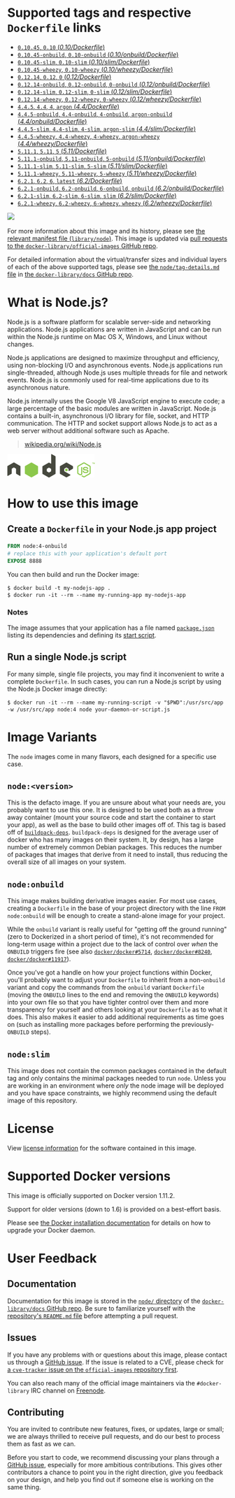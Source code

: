 # Supported tags and respective `Dockerfile` links

-	[`0.10.45`, `0.10` (*0.10/Dockerfile*)](https://github.com/nodejs/docker-node/blob/5e058d36cc69303d1f62d424615fa03e050f20ef/0.10/Dockerfile)
-	[`0.10.45-onbuild`, `0.10-onbuild` (*0.10/onbuild/Dockerfile*)](https://github.com/nodejs/docker-node/blob/5e058d36cc69303d1f62d424615fa03e050f20ef/0.10/onbuild/Dockerfile)
-	[`0.10.45-slim`, `0.10-slim` (*0.10/slim/Dockerfile*)](https://github.com/nodejs/docker-node/blob/5e058d36cc69303d1f62d424615fa03e050f20ef/0.10/slim/Dockerfile)
-	[`0.10.45-wheezy`, `0.10-wheezy` (*0.10/wheezy/Dockerfile*)](https://github.com/nodejs/docker-node/blob/5e058d36cc69303d1f62d424615fa03e050f20ef/0.10/wheezy/Dockerfile)
-	[`0.12.14`, `0.12`, `0` (*0.12/Dockerfile*)](https://github.com/nodejs/docker-node/blob/6778e14c0c1ae53cc413f77a94c21c7cf05f651f/0.12/Dockerfile)
-	[`0.12.14-onbuild`, `0.12-onbuild`, `0-onbuild` (*0.12/onbuild/Dockerfile*)](https://github.com/nodejs/docker-node/blob/6778e14c0c1ae53cc413f77a94c21c7cf05f651f/0.12/onbuild/Dockerfile)
-	[`0.12.14-slim`, `0.12-slim`, `0-slim` (*0.12/slim/Dockerfile*)](https://github.com/nodejs/docker-node/blob/6778e14c0c1ae53cc413f77a94c21c7cf05f651f/0.12/slim/Dockerfile)
-	[`0.12.14-wheezy`, `0.12-wheezy`, `0-wheezy` (*0.12/wheezy/Dockerfile*)](https://github.com/nodejs/docker-node/blob/6778e14c0c1ae53cc413f77a94c21c7cf05f651f/0.12/wheezy/Dockerfile)
-	[`4.4.5`, `4.4`, `4`, `argon` (*4.4/Dockerfile*)](https://github.com/nodejs/docker-node/blob/fdcbbd6445c70290c50396cba2b2b67357a00629/4.4/Dockerfile)
-	[`4.4.5-onbuild`, `4.4-onbuild`, `4-onbuild`, `argon-onbuild` (*4.4/onbuild/Dockerfile*)](https://github.com/nodejs/docker-node/blob/fdcbbd6445c70290c50396cba2b2b67357a00629/4.4/onbuild/Dockerfile)
-	[`4.4.5-slim`, `4.4-slim`, `4-slim`, `argon-slim` (*4.4/slim/Dockerfile*)](https://github.com/nodejs/docker-node/blob/fdcbbd6445c70290c50396cba2b2b67357a00629/4.4/slim/Dockerfile)
-	[`4.4.5-wheezy`, `4.4-wheezy`, `4-wheezy`, `argon-wheezy` (*4.4/wheezy/Dockerfile*)](https://github.com/nodejs/docker-node/blob/fdcbbd6445c70290c50396cba2b2b67357a00629/4.4/wheezy/Dockerfile)
-	[`5.11.1`, `5.11`, `5` (*5.11/Dockerfile*)](https://github.com/nodejs/docker-node/blob/cbdacad677bafa044140610f851bed00254de1ca/5.11/Dockerfile)
-	[`5.11.1-onbuild`, `5.11-onbuild`, `5-onbuild` (*5.11/onbuild/Dockerfile*)](https://github.com/nodejs/docker-node/blob/cbdacad677bafa044140610f851bed00254de1ca/5.11/onbuild/Dockerfile)
-	[`5.11.1-slim`, `5.11-slim`, `5-slim` (*5.11/slim/Dockerfile*)](https://github.com/nodejs/docker-node/blob/cbdacad677bafa044140610f851bed00254de1ca/5.11/slim/Dockerfile)
-	[`5.11.1-wheezy`, `5.11-wheezy`, `5-wheezy` (*5.11/wheezy/Dockerfile*)](https://github.com/nodejs/docker-node/blob/cbdacad677bafa044140610f851bed00254de1ca/5.11/wheezy/Dockerfile)
-	[`6.2.1`, `6.2`, `6`, `latest` (*6.2/Dockerfile*)](https://github.com/nodejs/docker-node/blob/466e418a117f33c1cd550414ae1b39423319a265/6.2/Dockerfile)
-	[`6.2.1-onbuild`, `6.2-onbuild`, `6-onbuild`, `onbuild` (*6.2/onbuild/Dockerfile*)](https://github.com/nodejs/docker-node/blob/466e418a117f33c1cd550414ae1b39423319a265/6.2/onbuild/Dockerfile)
-	[`6.2.1-slim`, `6.2-slim`, `6-slim`, `slim` (*6.2/slim/Dockerfile*)](https://github.com/nodejs/docker-node/blob/466e418a117f33c1cd550414ae1b39423319a265/6.2/slim/Dockerfile)
-	[`6.2.1-wheezy`, `6.2-wheezy`, `6-wheezy`, `wheezy` (*6.2/wheezy/Dockerfile*)](https://github.com/nodejs/docker-node/blob/466e418a117f33c1cd550414ae1b39423319a265/6.2/wheezy/Dockerfile)

[![](https://badge.imagelayers.io/node:latest.svg)](https://imagelayers.io/?images=node:0.10.45,node:0.10.45-onbuild,node:0.10.45-slim,node:0.10.45-wheezy,node:0.12.14,node:0.12.14-onbuild,node:0.12.14-slim,node:0.12.14-wheezy,node:4.4.5,node:4.4.5-onbuild,node:4.4.5-slim,node:4.4.5-wheezy,node:5.11.1,node:5.11.1-onbuild,node:5.11.1-slim,node:5.11.1-wheezy,node:6.2.1,node:6.2.1-onbuild,node:6.2.1-slim,node:6.2.1-wheezy)

For more information about this image and its history, please see [the relevant manifest file (`library/node`)](https://github.com/docker-library/official-images/blob/master/library/node). This image is updated via [pull requests to the `docker-library/official-images` GitHub repo](https://github.com/docker-library/official-images/pulls?q=label%3Alibrary%2Fnode).

For detailed information about the virtual/transfer sizes and individual layers of each of the above supported tags, please see [the `node/tag-details.md` file](https://github.com/docker-library/docs/blob/master/node/tag-details.md) in [the `docker-library/docs` GitHub repo](https://github.com/docker-library/docs).

# What is Node.js?

Node.js is a software platform for scalable server-side and networking applications. Node.js applications are written in JavaScript and can be run within the Node.js runtime on Mac OS X, Windows, and Linux without changes.

Node.js applications are designed to maximize throughput and efficiency, using non-blocking I/O and asynchronous events. Node.js applications run single-threaded, although Node.js uses multiple threads for file and network events. Node.js is commonly used for real-time applications due to its asynchronous nature.

Node.js internally uses the Google V8 JavaScript engine to execute code; a large percentage of the basic modules are written in JavaScript. Node.js contains a built-in, asynchronous I/O library for file, socket, and HTTP communication. The HTTP and socket support allows Node.js to act as a web server without additional software such as Apache.

> [wikipedia.org/wiki/Node.js](https://en.wikipedia.org/wiki/Node.js)

![logo](https://raw.githubusercontent.com/docker-library/docs/01c12653951b2fe592c1f93a13b4e289ada0e3a1/node/logo.png)

# How to use this image

## Create a `Dockerfile` in your Node.js app project

```dockerfile
FROM node:4-onbuild
# replace this with your application's default port
EXPOSE 8888
```

You can then build and run the Docker image:

```console
$ docker build -t my-nodejs-app .
$ docker run -it --rm --name my-running-app my-nodejs-app
```

### Notes

The image assumes that your application has a file named [`package.json`](https://docs.npmjs.com/files/package.json) listing its dependencies and defining its [start script](https://docs.npmjs.com/misc/scripts#default-values).

## Run a single Node.js script

For many simple, single file projects, you may find it inconvenient to write a complete `Dockerfile`. In such cases, you can run a Node.js script by using the Node.js Docker image directly:

```console
$ docker run -it --rm --name my-running-script -v "$PWD":/usr/src/app -w /usr/src/app node:4 node your-daemon-or-script.js
```

# Image Variants

The `node` images come in many flavors, each designed for a specific use case.

## `node:<version>`

This is the defacto image. If you are unsure about what your needs are, you probably want to use this one. It is designed to be used both as a throw away container (mount your source code and start the container to start your app), as well as the base to build other images off of. This tag is based off of [`buildpack-deps`](https://registry.hub.docker.com/_/buildpack-deps/). `buildpack-deps` is designed for the average user of docker who has many images on their system. It, by design, has a large number of extremely common Debian packages. This reduces the number of packages that images that derive from it need to install, thus reducing the overall size of all images on your system.

## `node:onbuild`

This image makes building derivative images easier. For most use cases, creating a `Dockerfile` in the base of your project directory with the line `FROM node:onbuild` will be enough to create a stand-alone image for your project.

While the `onbuild` variant is really useful for "getting off the ground running" (zero to Dockerized in a short period of time), it's not recommended for long-term usage within a project due to the lack of control over *when* the `ONBUILD` triggers fire (see also [`docker/docker#5714`](https://github.com/docker/docker/issues/5714), [`docker/docker#8240`](https://github.com/docker/docker/issues/8240), [`docker/docker#11917`](https://github.com/docker/docker/issues/11917)).

Once you've got a handle on how your project functions within Docker, you'll probably want to adjust your `Dockerfile` to inherit from a non-`onbuild` variant and copy the commands from the `onbuild` variant `Dockerfile` (moving the `ONBUILD` lines to the end and removing the `ONBUILD` keywords) into your own file so that you have tighter control over them and more transparency for yourself and others looking at your `Dockerfile` as to what it does. This also makes it easier to add additional requirements as time goes on (such as installing more packages before performing the previously-`ONBUILD` steps).

## `node:slim`

This image does not contain the common packages contained in the default tag and only contains the minimal packages needed to run `node`. Unless you are working in an environment where *only* the node image will be deployed and you have space constraints, we highly recommend using the default image of this repository.

# License

View [license information](https://github.com/joyent/node/blob/master/LICENSE) for the software contained in this image.

# Supported Docker versions

This image is officially supported on Docker version 1.11.2.

Support for older versions (down to 1.6) is provided on a best-effort basis.

Please see [the Docker installation documentation](https://docs.docker.com/installation/) for details on how to upgrade your Docker daemon.

# User Feedback

## Documentation

Documentation for this image is stored in the [`node/` directory](https://github.com/docker-library/docs/tree/master/node) of the [`docker-library/docs` GitHub repo](https://github.com/docker-library/docs). Be sure to familiarize yourself with the [repository's `README.md` file](https://github.com/docker-library/docs/blob/master/README.md) before attempting a pull request.

## Issues

If you have any problems with or questions about this image, please contact us through a [GitHub issue](https://github.com/nodejs/docker-node/issues). If the issue is related to a CVE, please check for [a `cve-tracker` issue on the `official-images` repository first](https://github.com/docker-library/official-images/issues?q=label%3Acve-tracker).

You can also reach many of the official image maintainers via the `#docker-library` IRC channel on [Freenode](https://freenode.net).

## Contributing

You are invited to contribute new features, fixes, or updates, large or small; we are always thrilled to receive pull requests, and do our best to process them as fast as we can.

Before you start to code, we recommend discussing your plans through a [GitHub issue](https://github.com/nodejs/docker-node/issues), especially for more ambitious contributions. This gives other contributors a chance to point you in the right direction, give you feedback on your design, and help you find out if someone else is working on the same thing.
